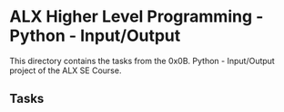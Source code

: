 # ALX Higher Level Programming - Python - Input/Output

This directory contains the tasks from the 0x0B. Python - Input/Output project of the ALX SE Course.

## Tasks
